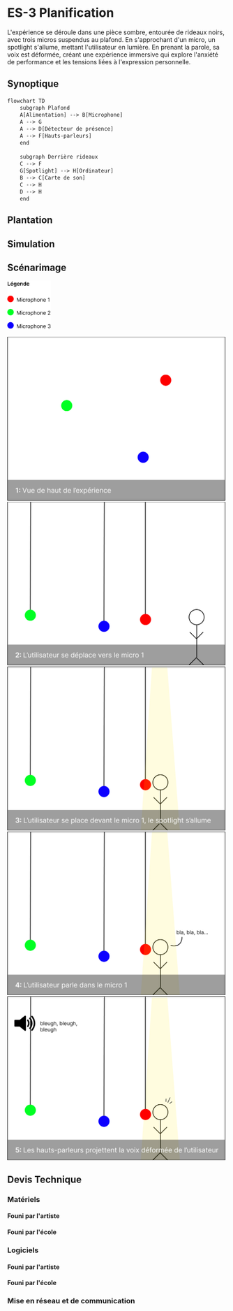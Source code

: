 # ES-3 Planification

L'expérience se déroule dans une pièce sombre, entourée de rideaux noirs, avec trois micros suspendus au plafond. En s'approchant d'un micro, un spotlight s'allume, mettant l'utilisateur en lumière. En prenant la parole, sa voix est déformée, créant une expérience immersive qui explore l'anxiété de performance et les tensions liées à l'expression personnelle.

## Synoptique
```mermaid
flowchart TD
    subgraph Plafond
    A[Alimentation] --> B[Microphone]
    A --> G
    A --> D[Détecteur de présence]
    A --> F[Hauts-parleurs]
    end

    subgraph Derrière rideaux
    C --> F
    G[Spotlight] --> H[Ordinateur]
    B --> C[Carte de son]
    C --> H
    D --> H
    end
```

## Plantation

## Simulation

## Scénarimage
<img src="./images/scenarimage_legende.png" width="100"/>

<img src="./images/scenarimage_1.jpg" width="500"/> <img src="./images/scenarimage_2.jpg" width="500"/> <img src="./images/scenarimage_3.jpg" width="500"/> <img src="./images/scenarimage_4.jpg" width="500"/> <img src="./images/scenarimage_5.jpg" width="500"/>


## Devis Technique

### Matériels

#### Founi par l'artiste

#### Founi par l'école

### Logiciels

#### Founi par l'artiste

#### Founi par l'école

### Mise en réseau et de communication
